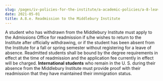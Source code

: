 ```yaml
---
slug: /pages/iv-policies-for-the-institute/a-academic-policies/a-8-leaves-of-absence-withdrawal-suspension-expulsion-and-graduation/a-8-e-readmission-to-the-middlebury-institute
date: 2021-05-01
title: A.8.e. Readmission to the Middlebury Institute
---
```

A student who has withdrawn from the Middlebury Institute must apply to the Admissions Office for readmission if s/he wishes to return to the Institute after officially withdrawing, or if the student has been absent from the Institute for a fall or spring semester without registering for a leave of absence. Readmitted students shall be bound by the degree requirements in effect at the time of readmission and the application fee currently in effect will be charged. **International students** who remain in the U. S. during their absence from the Middlebury Institute must provide proof with their readmission that they have maintained their immigration status.